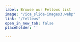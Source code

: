 ```yaml
---
label: Browse our Fellows list
image: "/ica_slide-images3.webp"
link: "/fellows"
open_in_new_tab: false
placeholder: ''

---
```

